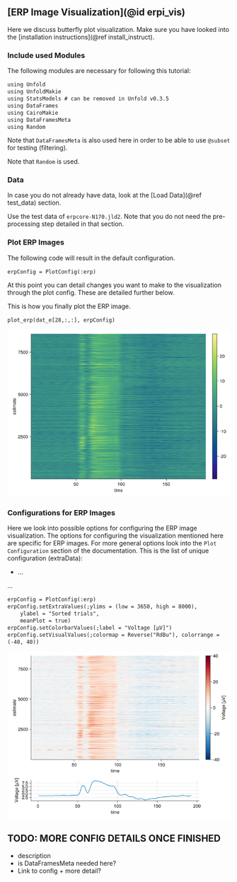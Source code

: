 ## [ERP Image Visualization](@id erpi_vis)

Here we discuss butterfly plot visualization. 
Make sure you have looked into the [installation instructions](@ref install_instruct).

### Include used Modules
The following modules are necessary for following this tutorial:
```
using Unfold
using UnfoldMakie
using StatsModels # can be removed in Unfold v0.3.5
using DataFrames
using CairoMakie
using DataFramesMeta
using Random
```
Note that `DataFramesMeta` is also used here in order to be able to use `@subset` for testing (filtering).

Note that `Random` is used.

### Data
In case you do not already have data, look at the [Load Data](@ref test_data) section. 

Use the test data of `erpcore-N170.jld2`.
Note that you do not need the pre-processing step detailed in that section.

### Plot ERP Images

The following code will result in the default configuration. 
```
erpConfig = PlotConfig(:erp)
```
At this point you can detail changes you want to make to the visualization through the plot config. These are detailed further below. 

This is how you finally plot the ERP image.
```
plot_erp(dat_e[28,:,:], erpConfig)
```

![Default ERP Image](../images/erp_image_default.png)


### Configurations for ERP Images

Here we look into possible options for configuring the ERP image visualization.
The options for configuring the visualization mentioned here are specific for ERP images.
For more general options look into the `Plot Configuration` section of the documentation.
This is the list of unique configuration (extraData):
- ...

...

```
erpConfig = PlotConfig(:erp)
erpConfig.setExtraValues(;ylims = (low = 3650, high = 8000),
	ylabel = "Sorted trials",
	meanPlot = true)
erpConfig.setColorbarValues(;label = "Voltage [µV]")
erpConfig.setVisualValues(;colormap = Reverse("RdBu"), colorrange = (-40, 40))
```

![ERP Image with Line](../images/erp_image_line.png)


## TODO: MORE CONFIG DETAILS ONCE FINISHED
- description
- is DataFramesMeta needed here?
- Link to config + more detail?
